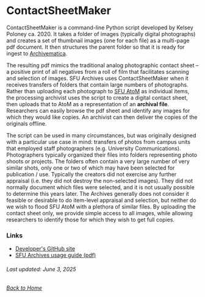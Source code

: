 # ContactSheetMaker

ContactSheetMaker is a command-line Python script developed by Kelsey Poloney ca. 2020. It takes a folder of images (typically digital photographs) and creates a set of thumbnail images (one for each file) as a multi-page pdf document. It then structures the parent folder so that it is ready for ingest to [Archivematica](archivematica.md).

The resulting pdf mimics the traditional analog photographic contact sheet – a positive print of all negatives from a roll of film that facilitates scanning and selection of images. SFU Archives uses ContactSheetMaker when it receives transfers of folders that contain large numbers of photographs. Rather than uploading each photograph to [SFU AtoM](atom.md) as individual items, the processing archivist uses the script to create a digital contact sheet, then uploads that to AtoM as a representation of an **archival file**. Researchers can easily browse the pdf sheet and identify any images for which they would like copies. An archivist can then deliver the copies of the originals offline.

The script can be used in many circumstances, but was originally designed with a particular use case in mind: transfers of photos from campus units that employed staff photographers (e.g. University Communications). Photographers typically organized their files into folders representing photo shoots or projects. The folders often contain a very large number of very similar shots, only one or two of which may have been selected for publication / use. Typically the creators did not exercise any further appraisal (i.e. they did not destroy the non-selected images). They did not normally document which files were selected, and it is not usually possible to determine this years later. The Archives generally does not consider it feasible or desirable to do item-level appraisal and selection, but neither do we wish to flood SFU AtoM with a plethora of similar files. By uploading the contact sheet only, we provide simple access to all images, while allowing researchers to identify those for which they wish to get full copies.

### Links
- [Developer's GitHub site](https://github.com/kpoloney/contact_sheet)
- [SFU Archives usage guide (pdf)](/sfua-usage-guides/contact-sheet-maker-sfua.pdf)


###### Last updated: June 3, 2025
###### [Back to Home](../README.md)
